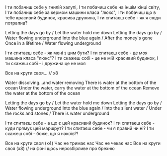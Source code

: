 І ти побачиш себе у гнилій халупі,
І ти побачиш себе на іншім кінці світу,
І ти побачиш себе за кермом машини класа "люкс",
І ти побачиш що в тебе красивий будинок, красива дружина,
І ти спитаєш себе - як я сюди потрапив?

Letting the days go by / Let the water hold me down 
Letting the days go by / Water flowing underground 
Into the blue again / After the money's gone 
Once in a lifetime / Water flowing underground 

І ти спитаєш себе - як мені з цим бути?
І ти спитаєш себе - де моя машина класа "люкс"?
І ти скажеш собі - це не мій красивий будинок,
І ти скажеш собі - і дружина це не моя

Все на круги своя... // x8

Water dissolving...and water removing 
There is water at the bottom of the ocean 
Under the water, carry the water at the bottom of the ocean 
Remove the water at the bottom of the ocean 

Letting the days go by / Let the water hold me down
Letting the days go by / Water flowing underground 
Into the blue again / Into the silent water / Under the rocks and stones / There is water underground 

І ти спитаєш себе - а що є цей красивий будинок?
І ти спитаєш себе - куди прямує цей маршрут?
І ти спитаєш себе - чи я правий чи ні?
І ти скажеш собі - боже, що я накоїв?!

Все на круги своя (х4)
Час не тримає нас
Час не чекає нас
Все на круги своя (х8) // на фоні щось нерозбірливе про брехню
